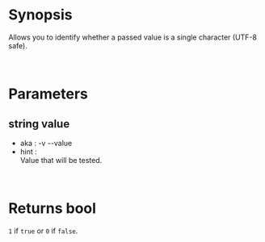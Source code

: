 # Synopsis

Allows you to identify whether a passed value is a single character (UTF-8 
safe).



&nbsp;

# Parameters

## string value

- aka       : -v --value
- hint      :  
  Value that will be tested.


&nbsp;

# Returns bool

`1` if `true` or `0` if `false`.